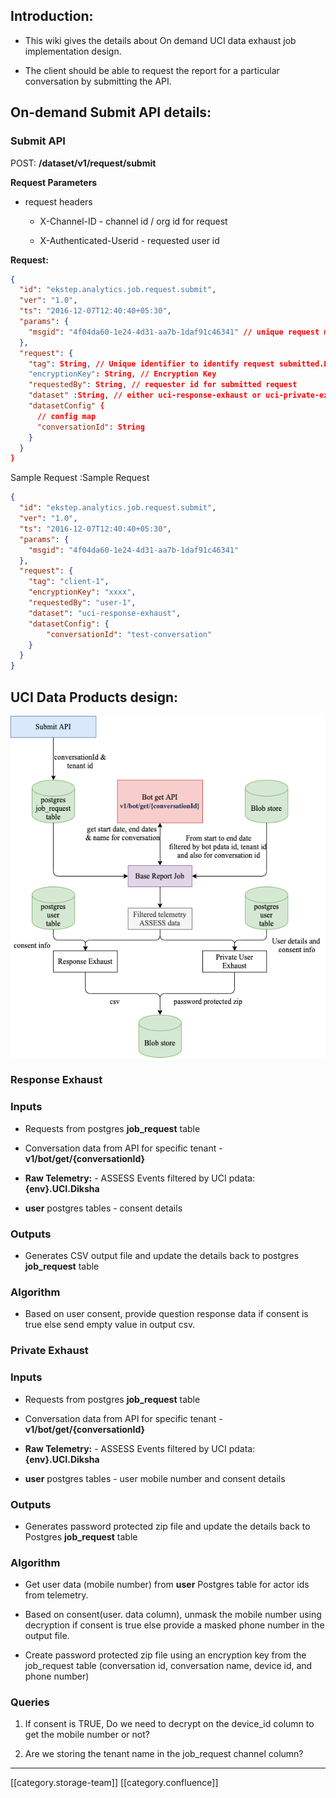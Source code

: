 
## Introduction:

* This wiki gives the details about On demand UCI data exhaust job implementation design.


* The client should be able to request the report for a particular conversation by submitting the API.




## On-demand Submit API details:

###  Submit API
 POST:   **/dataset/v1/request/submit** 

 **Request Parameters** 


* request headers


    * X-Channel-ID - channel id / org id for request


    * X-Authenticated-Userid - requested user id



    

 **Request:** 
```json
{
  "id": "ekstep.analytics.job.request.submit",
  "ver": "1.0",
  "ts": "2016-12-07T12:40:40+05:30",
  "params": {
    "msgid": "4f04da60-1e24-4d31-aa7b-1daf91c46341" // unique request message id, UUID
  },
  "request": {
    "tag": String, // Unique identifier to identify request submitted.Ex: BatchId
    "encryptionKey": String, // Encryption Key
    "requestedBy": String, // requester id for submitted request
    "dataset" :String, // either uci-response-exhaust or uci-private-exhaust 
    "datasetConfig" {
      // config map
      "conversationId": String
    }
  }
}
```
Sample Request :Sample Request


```json
{
  "id": "ekstep.analytics.job.request.submit",
  "ver": "1.0",
  "ts": "2016-12-07T12:40:40+05:30",
  "params": {
    "msgid": "4f04da60-1e24-4d31-aa7b-1daf91c46341"
  },
  "request": {
    "tag": "client-1",
    "encryptionKey": "xxxx",
    "requestedBy": "user-1",
    "dataset": "uci-response-exhaust",
    "datasetConfig": {
        "conversationId": "test-conversation"
    }
  }  
}
```

## UCI Data Products design:
![](images/storage/UCI-DP.png)
### Response Exhaust

### Inputs

* Requests from postgres  **job_request**  table


* Conversation data from API for specific tenant -  **v1/bot/get/{conversationId}** 


*  **Raw Telemetry:**  - ASSESS Events filtered by UCI pdata:  **{env}.UCI.Diksha** 


*  **user**  postgres tables - consent details




### Outputs

* Generates CSV output file and update the details back to postgres  **job_request**  table




### Algorithm

* Based on user consent, provide question response data if consent is true else send empty value in output csv.




### Private Exhaust

### Inputs

* Requests from postgres  **job_request**  table


* Conversation data from API for specific tenant -  **v1/bot/get/{conversationId}** 


*  **Raw Telemetry:**  - ASSESS Events filtered by UCI pdata:  **{env}.UCI.Diksha** 


*  **user**  postgres tables - user mobile number and consent details




### Outputs

* Generates password protected zip file and update the details back to Postgres  **job_request**  table




### Algorithm

* Get user data (mobile number) from  **user**  Postgres table for actor ids from telemetry.


* Based on consent(user. data column), unmask the mobile number using decryption if consent is true else provide a masked phone number in the output file.


* Create password protected zip file using an encryption key from the job_request table (conversation id, conversation name, device id, and phone number)






###  **Queries** 

1. If consent is TRUE,  Do we need to decrypt on the device_id column to get the mobile number or not?


1. Are we storing the tenant name in the job_request channel column?







*****

[[category.storage-team]] 
[[category.confluence]] 
